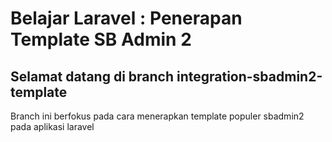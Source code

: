 # Belajar Laravel : Penerapan Template SB Admin 2

## Selamat datang di branch integration-sbadmin2-template
Branch ini berfokus pada cara menerapkan template populer sbadmin2 pada aplikasi laravel

